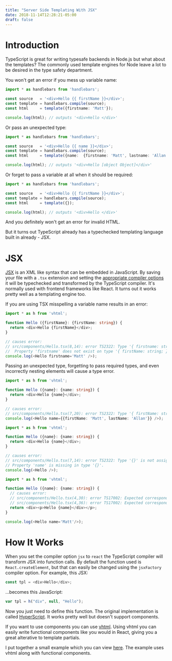 ```yaml
---
title: "Server Side Templating With JSX"
date: 2018-11-14T12:28:21-05:00
draft: false
---
```


# Introduction

TypeScript is great for writing typesafe backends in Node.js but what about the templates?  The commonly used template engines for Node leave a lot to be desired in the type safety department.

You won't get an error if you mess up variable name:

```typescript
import * as handlebars from 'handlebars';

const source   = '<div>Hello {{ firstName }}</div>';
const template = handlebars.compile(source);
const html     = template({firstname: 'Matt'});

console.log(html); // outputs '<div>Hello </div>'
```

Or pass an unexpected type:


```typescript
import * as handlebars from 'handlebars';

const source   = '<div>Hello {{ name }}</div>';
const template = handlebars.compile(source);
const html     = template({name:  {firstname: 'Matt', lastname: 'Allan'}});

console.log(html); // outputs '<div>Hello [object Object]</div>'
```

Or forget to pass a variable at all when it should be required:

```typescript
import * as handlebars from 'handlebars';

const source   = '<div>Hello {{ firstName }}</div>';
const template = handlebars.compile(source);
const html     = template({});

console.log(html); // outputs '<div>Hello </div>'
```

And you definitely won't get an error for invalid HTML.

But it turns out TypeScript already has a typechecked templating language built in already - JSX.

# JSX

[JSX](https://facebook.github.io/jsx/) is an XML like syntax that can be embedded in JavaScript.  By saving your file with a `.tsx` extension and setting the [appropriate compiler options](https://www.typescriptlang.org/docs/handbook/jsx.html) it will be typechecked and transformed by the TypeScript compiler.  It's normally used with frontend frameworks like React.  It turns out it works pretty well as a templating engine too.

If you are using TSX misspelling a variable name results in an error:

```typescript
import * as h from 'vhtml';

function Hello ({firstName}: {firstName: string}) {
  return <div>Hello {firstName}</div>;
}

// causes error:
// src/components/Hello.tsx(8,14): error TS2322: Type '{ firstname: string; }' is not assignable to type '{ firstName: string; }'.
//  Property 'firstname' does not exist on type '{ firstName: string; }'.
console.log(<Hello firstname='Matt' />);
```

Passing an unexpected type, forgetting to pass required types, and even incorrectly nesting elements will cause a type error.

```typescript
import * as h from 'vhtml';

function Hello ({name}: {name: string}) {
  return <div>Hello {name}</div>;
}

// causes error:
// src/components/Hello.tsx(7,20): error TS2322: Type '{ firstName: string; lastName: string; }' is not assignable to type 'string'.
console.log(<Hello name={{firstName: 'Matt', lastName: 'Allan'}} />);
```

```typescript
import * as h from 'vhtml';

function Hello ({name}: {name: string}) {
  return <div>Hello {name}</div>;
}

// causes error:
// src/components/Hello.tsx(7,14): error TS2322: Type '{}' is not assignable to type '{ name: string; }'.
// Property 'name' is missing in type '{}'.
console.log(<Hello />);
```

```typescript
import * as h from 'vhtml';

function Hello ({name}: {name: string}) {
  // causes error:
  // src/components/Hello.tsx(4,30): error TS17002: Expected corresponding JSX closing tag for 'p'.
  // src/components/Hello.tsx(4,36): error TS17002: Expected corresponding JSX closing tag for 'div'.
  return <div><p>Hello {name}</div></p>;
}

console.log(<Hello name='Matt'/>);
```

# How It Works

When you set the compiler option `jsx` to `react` the TypeScript compiler will transform JSX into function calls.  By default the function used is `React.createElement`, but that can easily be changed using the `jsxFactory` compiler option.  For example, this JSX:

```typescript
const tpl = <div>Hello</div>;
```

...becomes this JavaScript:

```javascript
var tpl = h("div", null, "Hello");
```

Now you just need to define this function.  The original implementation is called [HyperScript](https://github.com/hyperhype/hyperscript).  It works pretty well but doesn't support components.

If you want to use components you can use [vhtml](https://github.com/developit/vhtml).  Using vhtml you can easily write functional components like you would in React, giving you a great alterative to template partials.

I put together a small example which you can view [here](https://github.com/yuloh/server-side-tsx-example).  The example uses vhtml along with functional components.